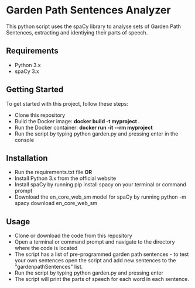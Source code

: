 # Garden Path Sentences Analyzer
This python script uses the spaCy library to analyse sets of Garden Path Sentences, extracting and identiying their parts of speech. 

## Requirements
* Python 3.x
* spaCy 3.x

## Getting Started 
To get started with this project, follow these steps:

* Clone this repository
* Build the Docker image: **docker build -t myproject .**
* Run the Docker container: **docker run -it --rm myproject**
* Run the script by typing python garden.py and pressing enter in the console

## Installation
* Run the requirements.txt file 
**OR** 
* Install Python 3.x from the official website
* Install spaCy by running pip install spacy on your terminal or command prompt
* Download the en_core_web_sm model for spaCy by running python -m spacy download en_core_web_sm

## Usage
* Clone or download the code from this repository
* Open a terminal or command prompt and navigate to the directory where the code is located
* The script has a list of pre-programmed garden path sentences - to test your own sentences open the script and add new sentences to the "gardenpathSentences" list.
* Run the script by typing python garden.py and pressing enter
* The script will print the parts of speech for each word in each sentence.
